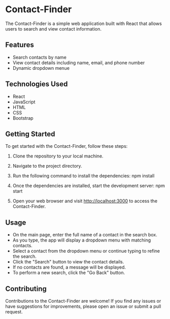 # Contact-Finder

The Contact-Finder is a simple web application built with React that allows users to search and view contact information.

## Features

- Search contacts by name
- View contact details including name, email, and phone number
- Dynamic dropdown menue

## Technologies Used

- React
- JavaScript
- HTML
- CSS
- Bootstrap

## Getting Started

To get started with the Contact-Finder, follow these steps:

1. Clone the repository to your local machine.
2. Navigate to the project directory.
3. Run the following command to install the dependencies:
   npm install
4. Once the dependencies are installed, start the development server:
   npm start

5. Open your web browser and visit [http://localhost:3000](http://localhost:3000) to access the Contact-Finder.

## Usage

- On the main page, enter the full name of a contact in the search box.
- As you type, the app will display a dropdown menu with matching contacts.
- Select a contact from the dropdown menu or continue typing to refine the search.
- Click the "Search" button to view the contact details.
- If no contacts are found, a message will be displayed.
- To perform a new search, click the "Go Back" button.

## Contributing

Contributions to the Contact-Finder are welcome! If you find any issues or have suggestions for improvements, please open an issue or submit a pull request.
